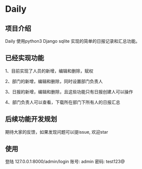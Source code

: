 # Daily

## 项目介绍
   Daily 使用python3 Django sqlite 实现的简单的日报记录和汇总功能。
   
## 已经实现功能   
   1、目前实现了人员的新增，编辑和删除，赋权
   
   2、部门的新增，编辑和删除，同时设置部门负责人
   
   3、日报的新增，编辑和删除，且这些功能只有日报创建人可以操作
   
   4、部门负责人可以查看，下载所在部门下所有人的日报汇总
   
 ## 后续功能开发规划
   期待大家的反馈，如果发现问题可以提issue, 欢迎star

 ## 使用
 登陆 127.0.0.1:8000/admin/login
 账号: admin
 密码: test123@   
  